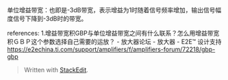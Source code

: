 单位增益带宽：也即是-3dB带宽，表示增益为1时随着信号频率增加，输出信号幅度信号下降到-3dB时的带宽。

references:
1.增益带宽积GBP与单位增益带宽之间有什么联系？怎么用增益带宽积ＧＢＰ这个参数选择自己需要的运放？ - 放大器论坛 - 放大器 - E2E™ 设计支持
https://e2echina.ti.com/support/amplifiers/f/amplifiers-forum/72218/gbp-gbp


> Written with [StackEdit](https://stackedit.io/).
<!--stackedit_data:
eyJwcm9wZXJ0aWVzIjoiZXh0ZW5zaW9uczogLm1kXG4iLCJoaX
N0b3J5IjpbLTE4NTM5OTc4MDJdfQ==
-->